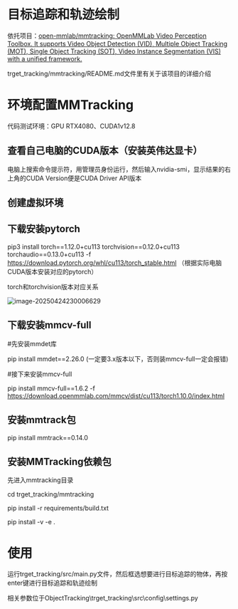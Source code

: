 

# 目标追踪和轨迹绘制

依托项目：[open-mmlab/mmtracking: OpenMMLab Video Perception Toolbox. It supports Video Object Detection (VID), Multiple Object Tracking (MOT), Single Object Tracking (SOT), Video Instance Segmentation (VIS) with a unified framework.](https://github.com/open-mmlab/mmtracking)

trget_tracking/mmtracking/README.md文件里有关于该项目的详细介绍



# 环境配置MMTracking

代码测试环境：GPU RTX4080、CUDA1v12.8

## 查看自己电脑的CUDA版本（安装英伟达显卡）

电脑上搜索命令提示符，用管理员身份运行，然后输入nvidia-smi，显示结果的右上角的CUDA Version便是CUDA Driver API版本

## 创建虚拟环境



## 下载安装pytorch

pip3 install torch==1.12.0+cu113  torchvision==0.12.0+cu113  torchaudio==0.13.0+cu113 -f https://download.pytorch.org/whl/cu113/torch_stable.html    （根据实际电脑CUDA版本安装对应的pytorch）

torch和torchvision版本对应关系

![image-20250424230006629](C:\Users\aozhi\AppData\Roaming\Typora\typora-user-images\image-20250424230006629.png)

## 下载安装mmcv-full

#先安装mmdet库

pip install mmdet==2.26.0  (一定要3.x版本以下，否则装mmcv-full一定会报错)

#接下来安装mmcv-full

pip install mmcv-full==1.6.2 -f https://download.openmmlab.com/mmcv/dist/cu113/torch1.10.0/index.html 

## 安装mmtrack包
pip install mmtrack==0.14.0



## 安装MMTracking依赖包

先进入mmtracking目录

cd trget_tracking/mmtracking

pip install -r requirements/build.txt

pip install -v -e .





# 使用

运行trget_tracking/src/main.py文件，然后框选想要进行目标追踪的物体，再按enter键进行目标追踪和轨迹绘制

相关参数位于ObjectTracking\trget_tracking\src\config\settings.py





































